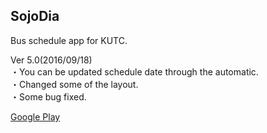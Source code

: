
## SojoDia  

Bus schedule app for KUTC.  

Ver 5.0(2016/09/18)  
・You can be updated schedule date through the automatic.  
・Changed some of the layout.  
・Some bug fixed.  


[Google Play](https://play.google.com/store/apps/details?id=com.numero.sojodia)